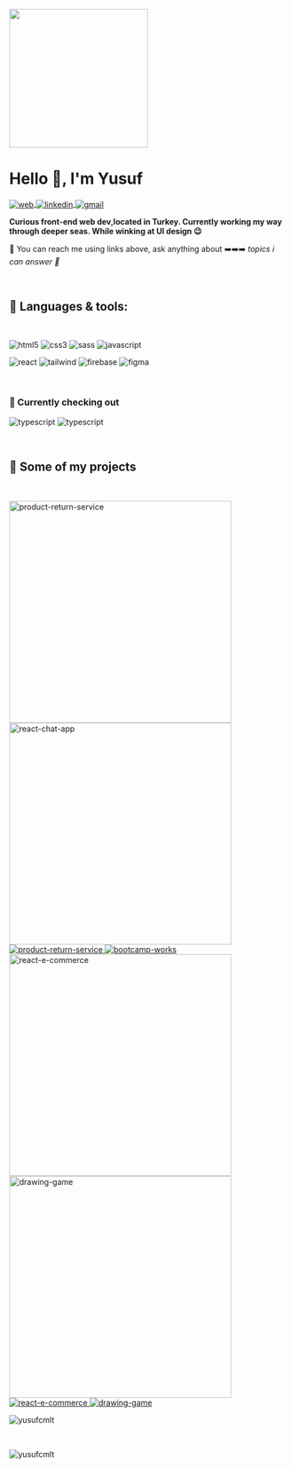 <p align="left">
  <img src="https://user-images.githubusercontent.com/58252790/131265676-82ab7985-220b-4e5e-b4fb-cab1e2846ef0.gif" width="250" height="250" />
</p>

<!-- About-START -->

<h1 align="left">Hello 👋, I'm Yusuf</h1>

<p align="left" >
  <span align="left">
    <a href="https://yusufcmlt.github.io" target="blank">
      <img align="center" src="https://img.shields.io/badge/website-000000?style=for-the-badge&logo=About.me&logoColor=white" alt="web" />
    </a>
  </span>
  <span align="center">
    <a href="https://linkedin.com/in/yusufcemaltokmak" target="blank">
      <img align="center" src="https://img.shields.io/badge/LinkedIn-0077B5?style=for-the-badge&logo=linkedin&logoColor=white" alt="linkedin" />
    </a>
  </span>
  <span align="left">
    <a href="mailto:6ziyv3vuq@relay.firefox.com" target="blank">
      <img align="center" src="https://img.shields.io/badge/Gmail-D14836?style=for-the-badge&logo=gmail&logoColor=white" alt="gmail" />
    </a>
  </span>
</p>

<p align="left"><strong>Curious front-end web dev,located in Turkey. Currently working my way through deeper seas. While winking at UI design 😉</strong></p>
<p align="left">🙋 You can reach me using links above, ask anything about ➡️➡️➡️ <em>topics i can answer 🤔 </em> </p>

<br/>


<!-- SKILLS-START -->

 <h2 align="left"> 🧰 Languages & tools:</h2>
 
 <br/>
 
<p align="left"><img src="https://img.shields.io/badge/HTML5-E34F26?style=for-the-badge&logo=html5&logoColor=white" alt="html5" />
<img src="https://img.shields.io/badge/CSS3-1572B6?style=for-the-badge&logo=css3&logoColor=white" alt="css3" />
<img src="https://img.shields.io/badge/Sass-CC6699?style=for-the-badge&logo=sass&logoColor=white" alt="sass" />
<img src="https://img.shields.io/badge/JavaScript-323330?style=for-the-badge&logo=javascript&logoColor=F7DF1E" alt="javascript" /></p>
<p align="left">
<img src="https://img.shields.io/badge/React-20232A?style=for-the-badge&logo=react&logoColor=61DAFB" alt="react" />
<img src="https://img.shields.io/badge/Tailwind_CSS-38B2AC?style=for-the-badge&logo=tailwind-css&logoColor=white" alt="tailwind" />
<img src="https://img.shields.io/badge/firebase-ffca28?style=for-the-badge&logo=firebase&logoColor=black" alt="firebase" />
<img src="https://img.shields.io/badge/Figma-F24E1E?style=for-the-badge&logo=figma&logoColor=white" alt="figma" /> </p>


<br/>

 <h3 align="left"> 🤔 Currently checking out </h3>
<p align="left">
<img src="https://img.shields.io/badge/TypeScript-007ACC?style=for-the-badge&logo=typescript&logoColor=white" alt="typescript" />
<img src="https://img.shields.io/badge/-GraphQL-E10098?style=for-the-badge&logo=graphql&logoColor=white" alt="typescript" />

</p> 
<br/>

<!-- SKILLS-END -->

<!-- PROJECTS-START -->

<h2 align="left">🔨 Some of my projects</h2>

<br/>

<p align="left">
  
   <!-- PROJECTS-FIRST-ROW -->
  
  <img  width="400" src="https://user-images.githubusercontent.com/58252790/141175219-bcdd8d68-86a5-4d03-8942-f6d13c9e741a.png" alt="product-return-service" />
  <img  width="400" src="https://user-images.githubusercontent.com/58252790/141175215-f1b82fd3-08b3-44ab-b3e0-aab7a69b0355.png" alt="react-chat-app" />
 
  <a href="https://github.com/yusufcmlt/product-return-service-app" target="blank">
    <img align="" src="https://github-readme-stats.vercel.app/api/pin/?username=yusufcmlt&repo=product-return-service-app&theme=aura_dark" alt="product-return-service" />
  </a>
  <a href="https://github.com/yusufcmlt/patika-react-bootcamp" target="blank">
    <img align="" src="https://github-readme-stats.vercel.app/api/pin/?username=yusufcmlt&repo=patika-react-bootcamp&theme=aura_dark" alt="bootcamp-works" />
  </a>

  <!-- PROJECTS-SECOND-ROW -->
  
 
 <img  width="400" src="https://user-images.githubusercontent.com/58252790/141175159-433913a2-5e06-41c0-94a7-3d6f662e2f59.png" alt="react-e-commerce" />
  <img  width="400" src="https://user-images.githubusercontent.com/58252790/141177233-2ecd2f06-bdeb-4b22-97ef-6b96e0a895b2.png" alt="drawing-game" />
 
  <a href="https://github.com/yusufcmlt/ecommmerce-react" target="blank">
    <img align="" src="https://github-readme-stats.vercel.app/api/pin/?username=yusufcmlt&repo=ecommmerce-react&theme=aura_dark" alt="react-e-commerce" />
  </a>
  <a href="https://github.com/yusufcmlt/cizim-oyunu" target="blank">
    <img align="" src="https://github-readme-stats.vercel.app/api/pin/?username=yusufcmlt&repo=cizim-oyunu&theme=aura_dark" alt="drawing-game" />
  </a>
  
</p>

<!-- PROJECTS-END -->




<p align="left"><img  src="https://github-readme-stats.vercel.app/api/top-langs?username=yusufcmlt&show_icons=true&locale=en&layout=compact&theme=aura_dark" alt="yusufcmlt" /></p> 

<br/>
<p align="left"> <img src="https://komarev.com/ghpvc/?username=yusufcmlt&label=Profile%20views&color=0e75b6&style=flat" alt="yusufcmlt" /> </p>

